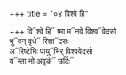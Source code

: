 +++
title = "०४ विश्वे हि"

+++
वि᳓श्वे हि᳓ ष्मा म᳓नवे विश्व᳓वेदसो  
भु᳓वन् वृधे᳓ रिशा᳓दसः  
अ᳓रिष्टेभिः पायु᳓भिर् विश्ववेदसो  
य᳓न्ता नो अवृकं᳓ छर्दिः᳓